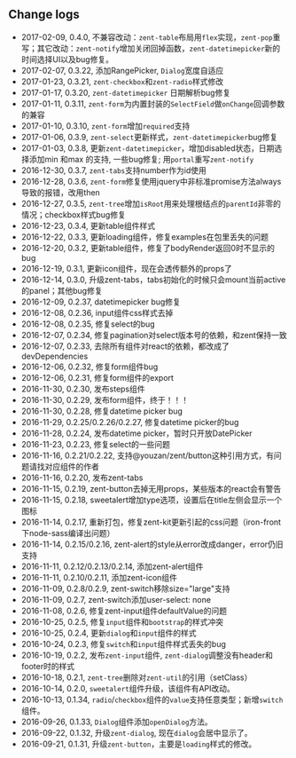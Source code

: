 ## Change logs

* 2017-02-09, 0.4.0,  不兼容改动：`zent-table`布局用`flex`实现，`zent-pop`重写；其它改动：`zent-notify`增加关闭回掉函数，`zent-datetimepicker`新的时间选择UI以及bug修复。
* 2017-02-07, 0.3.22, 添加RangePicker, `Dialog`宽度自适应
* 2017-01-23, 0.3.21, `zent-checkbox`和`zent-radio`样式修改
* 2017-01-17, 0.3.20, `zent-datetimepicker` 日期解析bug修复
* 2017-01-11, 0.3.11, `zent-form`为内置封装的`SelectField`做`onChange`回调参数的兼容
* 2017-01-10, 0.3.10, `zent-form`增加`required`支持
* 2017-01-06, 0.3.9, `zent-select`更新样式，`zent-datetimepicker`bug修复
* 2017-01-03, 0.3.8, 更新`zent-datetimepicker`，增加disabled状态，日期选择添加min 和max 的支持, 一些bug修复; 用`portal`重写`zent-notify`
* 2016-12-30, 0.3.7, `zent-tabs`支持number作为id使用
* 2016-12-28, 0.3.6, `zent-form`修复使用jquery中非标准promise方法always导致的报错，改用then
* 2016-12-27, 0.3.5, `zent-tree`增加`isRoot`用来处理根结点的`parentId`非零的情况；checkbox样式bug修复
* 2016-12-23, 0.3.4, 更新table组件样式
* 2016-12-22, 0.3.3, 更新loading组件，修复examples在包里丢失的问题
* 2016-12-20, 0.3.2, 更新table组件，修复了bodyRender返回0时不显示的bug
* 2016-12-19, 0.3.1, 更新icon组件，现在会透传额外的props了
* 2016-12-14, 0.3.0, 升级zent-tabs，tabs初始化的时候只会mount当前active的panel；其他bug修复
* 2016-12-09, 0.2.37, datetimepicker bug修复
* 2016-12-08, 0.2.36, input组件css样式去掉
* 2016-12-08, 0.2.35, 修复select的bug
* 2016-12-07, 0.2.34, 修复pagination对select版本号的依赖，和zent保持一致
* 2016-12-07, 0.2.33, 去除所有组件对react的依赖，都改成了devDependencies
* 2016-12-06, 0.2.32, 修复form组件bug
* 2016-12-06, 0.2.31, 修复form组件的export
* 2016-11-30, 0.2.30, 发布steps组件
* 2016-11-30, 0.2.29, 发布form组件，终于！！！
* 2016-11-30, 0.2.28, 修复datetime picker bug
* 2016-11-29, 0.2.25/0.2.26/0.2.27, 修复datetime picker的bug
* 2016-11-28, 0.2.24, 发布datetime picker，暂时只开放DatePicker
* 2016-11-23, 0.2.23, 修复select的一些问题
* 2016-11-16, 0.2.21/0.2.22, 支持@youzan/zent/button这种引用方式，有问题请找对应组件的作者
* 2016-11-16, 0.2.20, 发布zent-tabs
* 2016-11-15, 0.2.19, zent-button去掉无用props，某些版本的react会有警告
* 2016-11-15, 0.2.18, sweetalert增加type选项，设置后在title左侧会显示一个图标
* 2016-11-14, 0.2.17, 重新打包，修复zent-kit更新引起的css问题（iron-front下node-sass编译出问题）
* 2016-11-14, 0.2.15/0.2.16, zent-alert的style从error改成danger，error仍旧支持
* 2016-11-11, 0.2.12/0.2.13/0.2.14, 添加zent-alert组件
* 2016-11-11, 0.2.10/0.2.11, 添加zent-icon组件
* 2016-11-09, 0.2.8/0.2.9, zent-switch移除size="large"支持
* 2016-11-09, 0.2.7, zent-switch添加user-select: none
* 2016-11-08, 0.2.6, 修复zent-input组件defaultValue的问题
* 2016-10-25, 0.2.5, 修复`input`组件和`bootstrap`的样式冲突
* 2016-10-25, 0.2.4, 更新`dialog`和`input`组件的样式
* 2016-10-24, 0.2.3, 修复`switch`和`input`组件样式丢失的bug
* 2016-10-19, 0.2.2, 发布`zent-input`组件, `zent-dialog`调整没有header和footer时的样式
* 2016-10-18, 0.2.1, `zent-tree`删除对`zent-util`的引用（setClass）
* 2016-10-14, 0.2.0, `sweetalert`组件升级，该组件有API改动。
* 2016-10-13, 0.1.34, `radio`/`checkbox`组件的`value`支持任意类型；新增`switch`组件。
* 2016-09-26, 0.1.33, `Dialog`组件添加`openDialog`方法。
* 2016-09-22, 0.1.32, 升级`zent-dialog`, 现在`dialog`会居中显示了。
* 2016-09-21, 0.1.31, 升级`zent-button`，主要是`loading`样式的修改。
